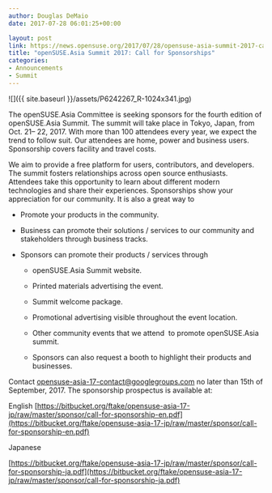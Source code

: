 ```yaml
---
author: Douglas DeMaio
date: 2017-07-28 06:01:25+00:00

layout: post
link: https://news.opensuse.org/2017/07/28/opensuse-asia-summit-2017-call-for-sponsorships/
title: "openSUSE.Asia Summit 2017: Call for Sponsorships"
categories:
- Announcements
- Summit
---
```

![]({{ site.baseurl }}/assets/P6242267_R-1024x341.jpg)

The openSUSE.Asia Committee is seeking sponsors for the fourth edition of openSUSE.Asia Summit. The summit will take place in Tokyo, Japan, from Oct. 21– 22, 2017. With more than 100 attendees every year, we expect the trend to follow suit. Our attendees are home, power and business users. Sponsorship covers facility and travel costs.

We aim to provide a free platform for users, contributors, and developers. The summit fosters relationships across open source enthusiasts. Attendees take this opportunity to learn about different modern technologies and share their experiences. Sponsorships show your appreciation for our community. It is also a great way to



 	
  * Promote your products in the community.

 	
  * Business can promote their solutions / services to our community and stakeholders through business tracks.

 	
  * Sponsors can promote their products / services through

 	
    * openSUSE.Asia Summit website.

 	
    * Printed materials advertising the event.

 	
    * Summit welcome package.

 	
    * Promotional advertising visible throughout the event location.

 	
    * Other community events that we attend  to promote openSUSE.Asia summit.

 	
    * Sponsors can also request a booth to highlight their products and businesses.





Contact [opensuse-asia-17-contact@googlegroups.com](mailto:opensuse-asia-17-contact@googlegroups.com) no later than 15th of September, 2017. The sponsorship prospectus is available at:

English [https://bitbucket.org/ftake/opensuse-asia-17-jp/raw/master/sponsor/call-for-sponsorship-en.pdf](https://bitbucket.org/ftake/opensuse-asia-17-jp/raw/master/sponsor/call-for-sponsorship-en.pdf)

Japanese

[https://bitbucket.org/ftake/opensuse-asia-17-jp/raw/master/sponsor/call-for-sponsorship-ja.pdf](https://bitbucket.org/ftake/opensuse-asia-17-jp/raw/master/sponsor/call-for-sponsorship-ja.pdf)		

